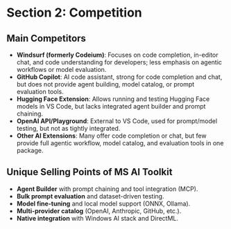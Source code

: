 # Section 2: Competition

## Main Competitors

- **Windsurf (formerly Codeium)**: Focuses on code completion, in-editor chat, and code understanding for developers; less emphasis on agentic workflows or model evaluation.
- **GitHub Copilot**: AI code assistant, strong for code completion and chat, but does not provide agent building, model catalog, or prompt evaluation tools.
- **Hugging Face Extension**: Allows running and testing Hugging Face models in VS Code, but lacks integrated agent builder and prompt chaining.
- **OpenAI API/Playground**: External to VS Code, used for prompt/model testing, but not as tightly integrated.
- **Other AI Extensions**: Many offer code completion or chat, but few provide full agentic workflow, model catalog, and evaluation tools in one package.

## Unique Selling Points of MS AI Toolkit

- **Agent Builder** with prompt chaining and tool integration (MCP).
- **Bulk prompt evaluation** and dataset-driven testing.
- **Model fine-tuning** and local model support (ONNX, Ollama).
- **Multi-provider catalog** (OpenAI, Anthropic, GitHub, etc.).
- **Native integration** with Windows AI stack and DirectML.
